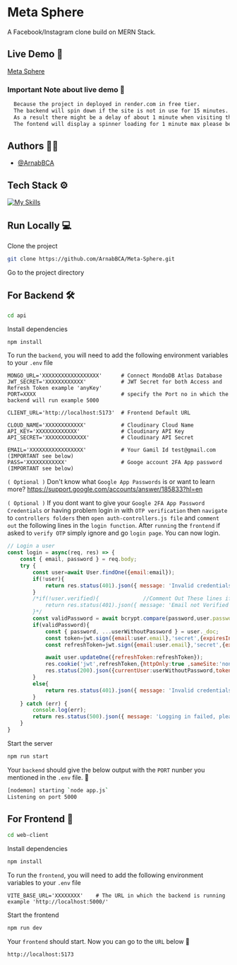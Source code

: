 
# Meta Sphere

A Facebook/Instagram clone build on MERN Stack.

## Live Demo 🍿
[Meta Sphere](https://meta-sphere.onrender.com/)

### Important Note about live demo 📝
```txt
  Because the project in deployed in render.com in free tier.
  The backend will spin down if the site is not in use for 15 minutes.
  As a result there might be a delay of about 1 minute when visiting the site.
  The fontend will display a spinner loading for 1 minute max please be paitent.
```

## Authors 🧑‍💻

- [@ArnabBCA](https://github.com/ArnabBCA)

## Tech Stack ⚙️
[![My Skills](https://skillicons.dev/icons?i=mongo,express,react,nodejs)](https://skillicons.dev)

## Run Locally 💻

Clone the project

```bash
git clone https://github.com/ArnabBCA/Meta-Sphere.git
```

Go to the project directory

## For Backend 🛠️
```bash
cd api
```

Install dependencies

```bash
npm install
```

To run the `backend`, you will need to add the following environment variables to your `.env` file

```
MONGO_URL='XXXXXXXXXXXXXXXXXX'      # Connect MondoDB Atlas Database         
JWT_SECRET='XXXXXXXXXXXX'           # JWT Secret for both Access and Refresh Token example 'anyKey'
PORT=XXXX                           # specify the Port no in which the backend will run example 5000 

CLIENT_URL='http://localhost:5173'  # Frontend Default URL
                                    
CLOUD_NAME='XXXXXXXXXXXX'           # Cloudinary Cloud Name
API_KEY='XXXXXXXXXXXXX'             # Cloudinary API Key
API_SECRET='XXXXXXXXXXXXX'          # Cloudinary API Secret

EMAIL='XXXXXXXXXXXXXXXXX'           # Your Gamil Id test@gmail.com     (IMPORTANT see below)
PASS='XXXXXXXXXXXX'                 # Googe account 2FA App password   (IMPORTANT see below)
```

`( Optional )` Don't know what `Google App Passwords` is or want to learn more? https://support.google.com/accounts/answer/185833?hl=en 

`( Optional )` If you dont want to give your `Google 2FA App Password Credentials` or having problem login in with `OTP verification` then `navigate` to `controllers folders` then `open auth-controllers.js file` and `comment out` the following lines in the `login function`. After `running` the `frontend` if asked to `verify OTP` simply ignore and go `login page`. You can now login.

```js
// Login a user
const login = async(req, res) => {
    const { email, password } = req.body;
    try {
        const user=await User.findOne({email:email});
        if(!user){
            return res.status(401).json({ message: 'Invalid credentials, could not log you in.' });
        }
        /*if(!user.verified){              //Comment Out These lines if you dont want to verify user after login
            return res.status(401).json({ message: 'Email not Verified' });
        }*/
        const validPassword = await bcrypt.compare(password,user.password);
        if(validPassword){
            const { password, ...userWithoutPassword } = user._doc;
            const token=jwt.sign({email:user.email},'secret',{expiresIn:"1h"});
            const refreshToken=jwt.sign({email:user.email},'secret',{expiresIn:"1d"});

            await user.updateOne({refreshToken:refreshToken});
            res.cookie('jwt',refreshToken,{httpOnly:true ,sameSite:'none',secure:true,maxAge: 24*60*60*1000});
            res.status(200).json({currentUser:userWithoutPassword,token:token});
        }
        else{
            return res.status(401).json({ message: 'Invalid credentials, could not log you in.' });
        }
    } catch (err) {
        console.log(err);
        return res.status(500).json({ message: 'Logging in failed, please try again.' });
    }
}
```
Start the server

```bash
npm run start
```
Your `backend` should give the below output with the `PORT` nunber you mentioned in the `.env` file. 🎊

```bash
[nodemon] starting `node app.js`
Listening on port 5000
```

## For Frontend 🎨
```bash
cd web-client
```

Install dependencies

```bash
npm install
```

To run the `frontend`, you will need to add the following environment variables to your `.env` file

```
VITE_BASE_URL='XXXXXXXX'    # The URL in which the backend is running example 'http://localhost:5000/' 
```
Start the frontend

```bash
npm run dev
```
Your `frontend` should start. Now you can go to the `URL` below 🎉

```bash
http://localhost:5173
```

